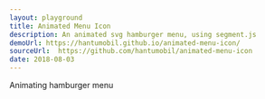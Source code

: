 ```yaml
---
layout: playground
title: Animated Menu Icon
description: An animated svg hamburger menu, using segment.js
demoUrl: https://hantumobil.github.io/animated-menu-icon/
sourceUrl:  https://github.com/hantumobil/animated-menu-icon
date: 2018-08-03
---
```

Animating hamburger menu